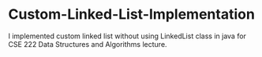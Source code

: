 # Custom-Linked-List-Implementation

I implemented custom linked list without using LinkedList class in java for CSE 222 Data Structures and Algorithms lecture.
